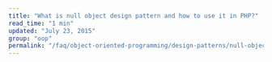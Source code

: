 ```yaml
---
title: "What is null object design pattern and how to use it in PHP?"
read_time: "1 min"
updated: "July 23, 2015"
group: "oop"
permalink: "/faq/object-oriented-programming/design-patterns/null-object/"
---
```


